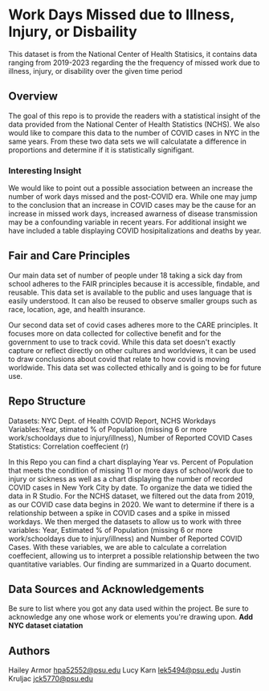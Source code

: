 # Work Days Missed due to Illness, Injury, or Disbaility
This dataset is from the National Center of Health Statisics, it contains data ranging from 2019-2023 regarding the the frequency of missed work due to illness, injury, or disability over the given time period

## Overview

The goal of this repo is to provide the readers with a statistical insight of the data provided from the National Center of Health Statistics (NCHS). We also would like to compare this data to the number of COVID cases in NYC in the same years. From these two data sets we will calculatate a difference in proportions and determine if it is statistically signifigant. 

### Interesting Insight

We would like to point out a possible association between an increase the number of work days missed and the post-COVID era. While one may jump to the conclusion that an increase in COVID cases may be the cause for an increase in missed work days, increased awarness of disease transmission may be a confounding variable in recent years. For additional insight we have included a table displaying COVID hosipitalizations and deaths by year.

## Fair and Care Principles

Our main data set of number of people under 18 taking a sick day from school adheres to the FAIR principles because it is accessible, findable, and reusable. This data set is available to the public and uses language that is easily understood. It can also be reused to observe smaller groups such as race, location, age, and health insurance.

Our second data set of covid cases adheres more to the CARE principles. It focuses more on data collected for collective benefit and for the government to use to track covid. While this data set doesn't exactly capture or reflect directly on other cultures and worldviews, it can be used to draw conclusions about covid that relate to how covid is moving worldwide. This data set was collected ethically and is going to be for future use.

## Repo Structure
Datasets: NYC Dept. of Health COVID Report, NCHS Workdays
Variables:Year, stimated % of Population (missing 6 or more work/schooldays due to injury/illness), Number of Reported COVID Cases
Statistics: Correlation coeffecient (r)

In this Repo you can find a chart displaying Year vs. Percent of Population that meets the condition of missing 11 or more days of school/work due to injury or sickness as well as a chart displaying the number of recorded COVID cases in New York City by date. To organize the data we tidied the data in R Studio. For the NCHS dataset, we filtered out the data from 2019, as our COVID case data begins in 2020. We want to determine if there is a relationship between a spike in COVID cases and a spike in missed workdays. We then merged the datasets to allow us to work with three variables: Year, Estimated % of Population (missing 6 or more work/schooldays due to injury/illness) and Number of Reported COVID Cases. With these variables, we are able to calculate a correlation coeffecient, allowing us to interpret a possible relationship between the two quantitative variables. Our finding are summarized in a Quarto document.


## Data Sources and Acknowledgements

Be sure to list where you got any data used within the project. Be sure to acknowledge any one whose work or elements you're drawing upon.
**Add NYC dataset ciatation**

## Authors

Hailey Armor hpa52552@psu.edu
Lucy Karn lek5494@psu.edu
Justin Kruljac jck5770@psu.edu
